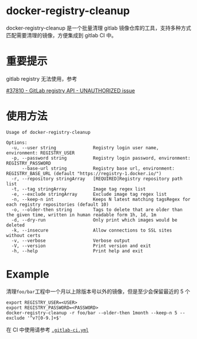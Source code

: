 docker-registry-cleanup
=======================

docker-registry-cleanup 是一个批量清理 gitlab 镜像仓库的工具，支持多种方式匹配需要清理的镜像，方便集成到 gitlab CI 中。


# 重要提示

gitlab registry 无法使用，参考

[#37810 - GitLab registry API - UNAUTHORIZED issue](https://gitlab.com/gitlab-org/gitlab-ce/issues/37810)


# 使用方法


```
Usage of docker-registry-cleanup

Options:
  -u, --user string              Registry login user name, environment: REGISTRY_USER
  -p, --password string          Registry login password, environment: REGISTRY_PASSWORD
      --base-url string          Registry base url, environment: REGISTRY_BASE_URL (default "https://registry-1.docker.io/")
  -r, --repository stringArray   [REQUIRED]Registry repository path list
  -t, --tag stringArray          Image tag regex list
  -e, --exclude stringArray      Exclude image tag regex list
  -n, --keep-n int               Keeps N latest matching tagsRegex for each registry repositories (default 10)
  -o, --older-then string        Tags to delete that are older than the given time, written in human readable form 1h, 1d, 1m
  -d, --dry-run                  Only print which images would be deleted
  -k, --insecure                 Allow connections to SSL sites without certs
  -v, --verbose                  Verbose output
  -V, --version                  Print version and exit
  -h, --help                     Print help and exit

```

# Example

清理`foo/bar`工程中一个月以上除版本号以外的镜像，但是至少会保留最近的 5 个

```
export REGISTRY_USER=<USER>
export REGISTRY_PASSWORD=<PASSWORD>
docker-registry-cleanup -r foo/bar --older-then 1month --keep-n 5 --exclude '^v?[0-9.]+$'
```

在 CI 中使用请参考 [`.gitlab-ci.yml`](.gitlab-ci.yml)